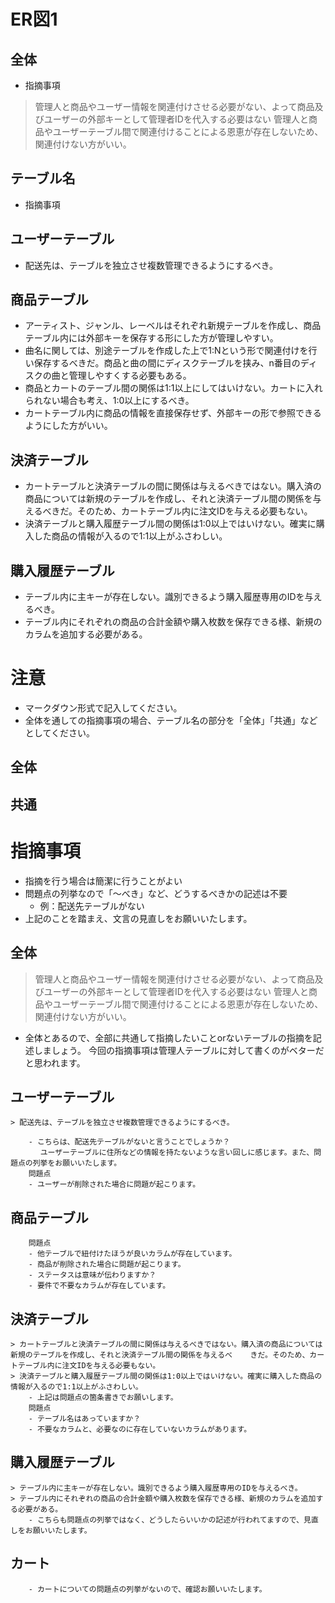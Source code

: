 # ER図1
## 全体
- 指摘事項
>管理人と商品やユーザー情報を関連付けさせる必要がない、よって商品及びユーザーの外部キーとして管理者IDを代入する必要はない
>管理人と商品やユーザーテーブル間で関連付けることによる恩恵が存在しないため、関連付けない方がいい。

## テーブル名
- 指摘事項
## ユーザーテーブル
- 配送先は、テーブルを独立させ複数管理できるようにするべき。
## 商品テーブル
- アーティスト、ジャンル、レーベルはそれぞれ新規テーブルを作成し、商品テーブル内には外部キーを保存する形にした方が管理しやすい。
- 曲名に関しては、別途テーブルを作成した上で1:Nという形で関連付けを行い保存するべきだ。商品と曲の間にディスクテーブルを挟み、n番目のディスクの曲と管理しやすくする必要もある。
- 商品とカートのテーブル間の関係は1:1以上にしてはいけない。カートに入れられない場合も考え、1:0以上にするべき。
- カートテーブル内に商品の情報を直接保存せず、外部キーの形で参照できるようにした方がいい。
## 決済テーブル
- カートテーブルと決済テーブルの間に関係は与えるべきではない。購入済の商品については新規のテーブルを作成し、それと決済テーブル間の関係を与えるべきだ。そのため、カートテーブル内に注文IDを与える必要もない。
- 決済テーブルと購入履歴テーブル間の関係は1:0以上ではいけない。確実に購入した商品の情報が入るので1:1以上がふさわしい。
## 購入履歴テーブル
- テーブル内に主キーが存在しない。識別できるよう購入履歴専用のIDを与えるべき。
- テーブル内にそれぞれの商品の合計金額や購入枚数を保存できる様、新規のカラムを追加する必要がある。


# 注意
* マークダウン形式で記入してください。
* 全体を通しての指摘事項の場合、テーブル名の部分を「全体」「共通」などとしてください。
## 全体

## 共通


# 指摘事項

 - 指摘を行う場合は簡潔に行うことがよい
 - 問題点の列挙なので「〜べき」など、どうするべきかの記述は不要
    - 例：配送先テーブルがない
 - 上記のことを踏まえ、文言の見直しをお願いいたします。

## 全体

>管理人と商品やユーザー情報を関連付けさせる必要がない、よって商品及びユーザーの外部キーとして管理者IDを代入する必要はない
>管理人と商品やユーザーテーブル間で関連付けることによる恩恵が存在しないため、関連付けない方がいい。

 - 全体とあるので、全部に共通して指摘したいことorないテーブルの指摘を記述しましょう。
    今回の指摘事項は管理人テーブルに対して書くのがベターだと思われます。

## ユーザーテーブル

    > 配送先は、テーブルを独立させ複数管理できるようにするべき。

        - こちらは、配送先テーブルがないと言うことでしょうか？
        　 ユーザーテーブルに住所などの情報を持たないような言い回しに感じます。また、問題点の列挙をお願いいたします。
        問題点
        - ユーザーが削除された場合に問題が起こります。
    
## 商品テーブル

        問題点
        - 他テーブルで紐付けたほうが良いカラムが存在しています。
        - 商品が削除された場合に問題が起こります。
        - ステータスは意味が伝わりますか？
        - 要件で不要なカラムが存在しています。

## 決済テーブル
    > カートテーブルと決済テーブルの間に関係は与えるべきではない。購入済の商品については新規のテーブルを作成し、それと決済テーブル間の関係を与えるべ    きだ。そのため、カートテーブル内に注文IDを与える必要もない。
    > 決済テーブルと購入履歴テーブル間の関係は1:0以上ではいけない。確実に購入した商品の情報が入るので1:1以上がふさわしい。
        - 上記は問題点の箇条書きでお願いします。
        問題点
        - テーブル名はあっていますか？
        - 不要なカラムと、必要なのに存在していないカラムがあります。

## 購入履歴テーブル
    > テーブル内に主キーが存在しない。識別できるよう購入履歴専用のIDを与えるべき。
    > テーブル内にそれぞれの商品の合計金額や購入枚数を保存できる様、新規のカラムを追加する必要がある。
        - こちらも問題点の列挙ではなく、どうしたらいいかの記述が行われてますので、見直しをお願いいたします。

## カート
        - カートについての問題点の列挙がないので、確認お願いいたします。
